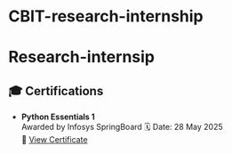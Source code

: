 # CBIT-research-internship

# Research-internsip
## 🎓 Certifications

- **Python Essentials 1**  
  Awarded by  Infosys SpringBoard
  🗓️ Date: 28 May 2025  
  📄 [View Certificate](https://drive.google.com/file/d/1OM67h0w3F82nmxXAv4sHI4FeC4mYENnd/view?usp=sharing)
